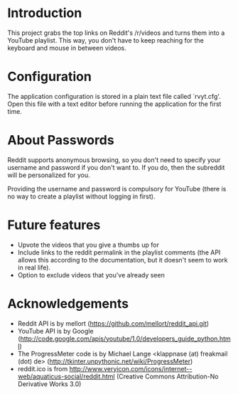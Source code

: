 # Introduction

This project grabs the top links on Reddit's /r/videos and turns them
into a YouTube playlist.  This way, you don't have to keep reaching for the
keyboard and mouse in between videos.  

# Configuration

The application configuration is stored in a plain text file called `rvyt.cfg'.
Open this file with a text editor before running the application for the first
time.

# About Passwords

Reddit supports anonymous browsing, so you don't need to specify your username
and password if you don't want to.  If you do, then the subreddit will be
personalized for you.

Providing the username and password is compulsory for YouTube (there is no way
to create a playlist without logging in first).

# Future features

 - Upvote the videos that you give a thumbs up for
 - Include links to the reddit permalink in the playlist comments (the API 
   allows this according to the documentation, but it doesn't seem to work in
   real life).
 - Option to exclude videos that you've already seen

# Acknowledgements

- Reddit API is by mellort (https://github.com/mellort/reddit_api.git)
- YouTube API is by Google (http://code.google.com/apis/youtube/1.0/developers_guide_python.html)
- The ProgressMeter code is by Michael Lange <klappnase (at) freakmail (dot)
  de> (http://tkinter.unpythonic.net/wiki/ProgressMeter)
- reddit.ico is from
  http://www.veryicon.com/icons/internet--web/aquaticus-social/reddit.html
  (Creative Commons Attribution-No Derivative Works 3.0)
